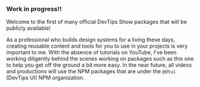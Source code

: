 ### Work in progress!!

Welcome to the first of many official DevTips Show packages that will be publicly available!

As a professional who builds design systems for a living these days, creating reusable content and tools for you to use in your projects is very important to me. With the absence of tutorials on YouTube, I've been working diligently behind the scenes working on packages such as this one to help you get off the ground a bit more easy. In the near future, all videos and productions will use the NPM packages that are under the `@dtui` (DevTips UI) NPM organization.
